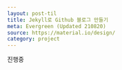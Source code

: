 ```yaml
---
layout: post-til
title: Jekyll로 Github 블로그 만들기
meta: Evergreen (Updated 210820)
source: https://material.io/design/
category: project
---
```


진행중